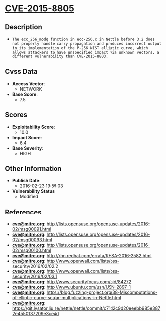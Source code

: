 
# [CVE-2015-8805](https://cve.mitre.org/cgi-bin/cvename.cgi?name=CVE-2015-8805)

## Description

- `The ecc_256_modq function in ecc-256.c in Nettle before 3.2 does not properly handle carry propagation and produces incorrect output in its implementation of the P-256 NIST elliptic curve, which allows attackers to have unspecified impact via unknown vectors, a different vulnerability than CVE-2015-8803.`

## Cvss Data

- **Access Vector**:
  - NETWORK
- **Base Score**:
  - 7.5

## Scores

- **Exploitability Score**:
  - 10.0
- **Impact Score**:
  - 6.4
- **Base Severity**:
  - HIGH

## Other Information

- **Publish Date**:
  - 2016-02-23 19:59:03
- **Vulnerability Status**:
  - Modified

## References

- **cve@mitre.org**: http://lists.opensuse.org/opensuse-updates/2016-02/msg00091.html
- **cve@mitre.org**: http://lists.opensuse.org/opensuse-updates/2016-02/msg00093.html
- **cve@mitre.org**: http://lists.opensuse.org/opensuse-updates/2016-02/msg00100.html
- **cve@mitre.org**: http://rhn.redhat.com/errata/RHSA-2016-2582.html
- **cve@mitre.org**: http://www.openwall.com/lists/oss-security/2016/02/02/2
- **cve@mitre.org**: http://www.openwall.com/lists/oss-security/2016/02/03/1
- **cve@mitre.org**: http://www.securityfocus.com/bid/84272
- **cve@mitre.org**: http://www.ubuntu.com/usn/USN-2897-1
- **cve@mitre.org**: https://blog.fuzzing-project.org/38-Miscomputations-of-elliptic-curve-scalar-multiplications-in-Nettle.html
- **cve@mitre.org**: https://git.lysator.liu.se/nettle/nettle/commit/c71d2c9d20eeebb985e3872e4550137209e3ce4d
